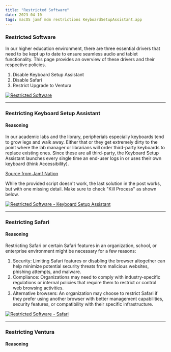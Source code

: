 ```yaml
---
title: "Restricted Software"
date: 2023-04-10
tags: macOS jamf mdm restrictions KeyboardSetupAssistant.app
---
```


### Restricted Software

In our higher education environment, there are three essential drivers that need to be kept up to date to ensure seamless audio and tablet functionality. This page provides an overview of these drivers and their respective policies.

1. Disable Keyboard Setup Assistant
2. Disable Safari
3. Restrict Upgrade to Ventura

[![Restricted Software](/jaysinghdevs/images/restricted_software.png)](https://gsinghjay.github.io/jaysinghdevs/images/restricted_software.png)


---


### Restricting Keyboard Setup Assistant
#### Reasoning

In our academic labs and the library, peripherials especially keyboards tend to grow legs and walk away. Either that or they get extremely dirty to the point where the lab manager or librarians will order third-party keyboards to replace existing ones. Since these are all third-party, the Keyboard Setup Assistant launches every single time an end-user logs in or uses their own keyboard (think Accessibility). 

[Source from Jamf Nation](https://community.jamf.com/t5/jamf-pro/disabling-suppressing-keyboard-setup-assistant-in-sierra/m-p/202741/highlight/true#M191463)

While the provided script doesn't work, the last solution in the post works, but with one missing detail. Make sure to check "Kill Process" as shown below.

[![Restricted Software - Keyboard Setup Assistant](/jaysinghdevs/images/restricted_software_kbsa.png)](https://gsinghjay.github.io/jaysinghdevs/images/restricted_software_kbsa.png)


---


### Restricting Safari
#### Reasoning

Restricting Safari or certain Safari features in an organization, school, or enterprise environment might be necessary for a few reasons:

1. Security: Limiting Safari features or disabling the browser altogether can help minimize potential security threats from malicious websites, phishing attempts, and malware.
2. Compliance: Organizations may need to comply with industry-specific regulations or internal policies that require them to restrict or control web browsing activities.
3. Alternative browsers: An organization may choose to restrict Safari if they prefer using another browser with better management capabilities, security features, or compatibility with their specific infrastructure.

[![Restricted Software - Safari](/jaysinghdevs/images/restricted_software_safari.png)](https://gsinghjay.github.io/jaysinghdevs/images/restricted_software_safari.png)


---


### Restricting Ventura
#### Reasoning
